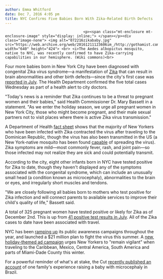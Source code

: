```yaml
---
author: Emma Whitford
date: Dec 7, 2016 4:05 pm
title: NYC Confirms Five Babies Born With Zika-Related Birth Defects
---
```


	
										<p><span class="mt-enclosure mt-enclosure-image" style="display: inline;"> </span></p><div class="image-none"> <img alt="072216zikababy.jpg" src="https://web.archive.org/web/20161211123606im_/http://gothamist.com/attachments/nyc_ewhitford/072216zikababy.jpg" width="640" height="424"> <br> <i>The Aedes albopictus mosquito, native to NYC, was recently confirmed to have Zika-carrying capabilities in our hemisphere. (Wiki commons)<br>
</i></div> <p></p>

<p>Four more babies born in New York City have been diagnosed with congenital Zika virus syndrome&#x2014;a manifestation of <a href="https://web.archive.org/web/20161211123606/http://gothamist.com/tags/zika">Zika</a> that can result in brain abnormalities and other birth defects&#x2014;since the city&apos;s first case was <a href="https://web.archive.org/web/20161211123606/http://gothamist.com/2016/07/22/first_baby_born_zika_nyc.php">reported in July</a>. The Health Department confirmed the five total cases Wednesday as part of a health alert to city doctors. </p>

<p>&quot;Today&apos;s news is a reminder that Zika continues to be a threat to pregnant women and their babies,&quot; said Health Commissioner Dr. Mary Bassett in a statement. &quot;As we enter the holiday season, we urge all pregnant women in New York City, those who might become pregnant, and their male sexual partners not to visit places where there is active Zika virus transmission.&quot; </p>

<p>A Department of Health <a href="https://web.archive.org/web/20161211123606/https://www1.nyc.gov/site/doh/health/health-topics/zika-virus.page">fact sheet</a> shows that the majority of New Yorkers who have been infected with Zika contracted the virus after traveling to the Dominican Republic, though the virus has also been transmitted in the US (a New York-native mosquito has been found <a href="https://web.archive.org/web/20161211123606/http://gothamist.com/2016/05/04/experts_say_we_need_to_do_more_to_f.php">capable</a> of spreading the virus). Zika symptoms are mild&#x2014;most commonly fever, rash, and joint pain&#x2014;so those infected may not realize they are sick and could potentially transmit. </p>

<p>According to the city, eight other infants born in NYC have tested positive for Zika to date, though they haven&apos;t displayed any of the symptoms associated with the congenital syndrome, which can include an unusually small head (a condition known as microcephaly), abnormalities to the brain or eyes, and irregularly short muscles and tendons. </p>

<p>&quot;We are closely following all babies born to mothers who test positive for Zika infection and will connect parents to available services to improve their child&apos;s quality of life,&quot; Bassett said.</p>

<p>A total of 325 pregnant women have tested positive or likely for Zika as of December 2nd. This is up from <a href="https://web.archive.org/web/20161211123606/http://gothamist.com/2016/07/22/first_baby_born_zika_nyc.php">41 positive test results in July</a>. All of the Zika cases to date have been associated with travel. </p>

<p>NYC has been <a href="https://web.archive.org/web/20161211123606/http://gothamist.com/2016/04/18/nyc_war_on_zika.php">ramping up</a> its public awareness campaigns throughout the year, and launched a $21 million plan to fight the virus this summer. A <a href="https://web.archive.org/web/20161211123606/http://www1.nyc.gov/site/doh/about/press/pr2016/pr091-16.page">new, holiday-themed ad campaign</a> urges New Yorkers to &quot;remain vigilant&quot; when traveling to the Caribbean, Mexico, Central America, South America and parts of Miami-Dade County this winter. </p>

<p>For a powerful reminder of what&apos;s at stake, the Cut <a href="https://web.archive.org/web/20161211123606/http://nymag.com/thecut/2016/12/after-zika-raising-baby-with-microcephaly.html">recently published an account</a> of one family&apos;s experience raising a baby with microcephaly in Brazil. </p>					
										
									
				